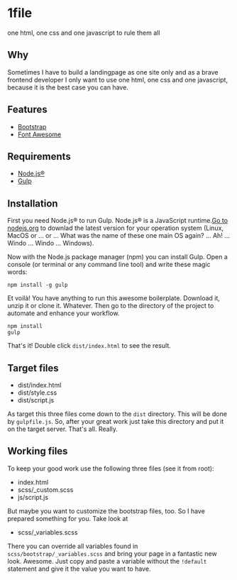 # 1file

one html, one css and one javascript to rule them all

## Why

Sometimes I have to build a landingpage as one site only and as a brave frontend developer I only want to use one html, one css and one javascript, because it is the best case you can have.

## Features

- [Bootstrap](http://getbootstrap.com/)
- [Font Awesome](http://fontawesome.io/)

## Requirements

- [Node.js®](https://nodejs.org/)
- [Gulp](https://gulpjs.com/)

## Installation

First you need Node.js® to run Gulp. Node.js® is a JavaScript runtime.[Go to nodejs.org](https://nodejs.org/) to downlad the latest version for your operation system (Linux, MacOS or ... or ... What was the name of these one main OS again? ... Ah! ... Windo ... Windo ... Windows).

Now with the Node.js package manager (npm) you can install Gulp. Open a console (or terminal or any command line tool) and write these magic words:

	npm install -g gulp

Et voilà! You have anything to run this awesome boilerplate. Download it, unzip it or clone it. Whatever. Then go to the directory of the project to automate and enhance your workflow.

	npm install
	gulp

That's it! Double click `dist/index.html` to see the result.

## Target files

- dist/index.html
- dist/style.css
- dist/script.js

As target this three files come down to the `dist` directory. This will be done by `gulpfile.js`. So, after your great work just take this directory and put it on the target server. That's all. Really. 

## Working files

To keep your good work use the following three files (see it from root):

- index.html
- scss/\_custom.scss
- js/script.js

But maybe you want to customize the bootstrap files, too. So I have prepared something for you. Take look at 

- scss/\_variables.scss

There you can override all variables found in `scss/bootstrap/_variables.scss` and bring your page in a fantastic new look. Awesome. Just copy and paste a variable without the `!default` statement and give it the value you want to have.


